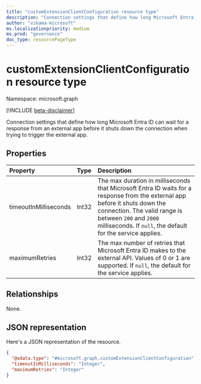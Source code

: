 ```yaml
---
title: "customExtensionClientConfiguration resource type"
description: "Connection settings that define how long Microsoft Entra ID can wait for a response from an external app before it shuts down the connection"
author: "vikama-microsoft"
ms.localizationpriority: medium
ms.prod: "governance"
doc_type: resourcePageType
---
```


# customExtensionClientConfiguration resource type

Namespace: microsoft.graph

[!INCLUDE [beta-disclaimer](../../includes/beta-disclaimer.md)]

Connection settings that define how long Microsoft Entra ID can wait for a response from an external app before it shuts down the connection when trying to trigger the external app.

## Properties
|Property|Type|Description|
|:---|:---|:---|
|timeoutInMilliseconds|Int32|The max duration in milliseconds that Microsoft Entra ID waits for a response from the external app before it shuts down the connection. The valid range is between `200` and `2000` milliseconds. If `null`, the default for the service applies.|
|maximumRetries|Int32|The max number of retries that Microsoft Entra ID makes to the external API. Values of 0 or 1 are supported. If `null`, the default for the service applies.|

## Relationships
None.

## JSON representation
Here's a JSON representation of the resource.
<!-- {
  "blockType": "resource",
  "@odata.type": "microsoft.graph.customExtensionClientConfiguration"
}
-->
``` json
{
  "@odata.type": "#microsoft.graph.customExtensionClientConfiguration",
  "timeoutInMilliseconds": "Integer",
  "maximumRetries": "Integer"
}
```

